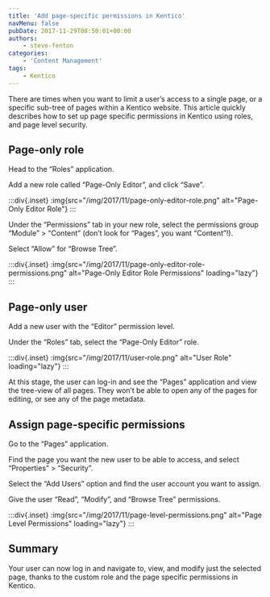 ```yaml
---
title: 'Add page-specific permissions in Kentico'
navMenu: false
pubDate: 2017-11-29T08:50:01+00:00
authors:
    - steve-fenton
categories:
    - 'Content Management'
tags:
    - Kentico
---
```


There are times when you want to limit a user’s access to a single page, or a specific sub-tree of pages within a Kentico website. This article quickly describes how to set up page specific permissions in Kentico using roles, and page level security.

## Page-only role

Head to the “Roles” application.

Add a new role called “Page-Only Editor”, and click “Save”.

:::div{.inset}
:img{src="/img/2017/11/page-only-editor-role.png" alt="Page-Only Editor Role"}
:::

Under the “Permissions” tab in your new role, select the permissions group “Module” > “Content” (don’t look for “Pages”, you want “Content”!).

Select “Allow” for “Browse Tree”.

:::div{.inset}
:img{src="/img/2017/11/page-only-editor-role-permissions.png" alt="Page-Only Editor Role Permissions" loading="lazy"}
:::

## Page-only user

Add a new user with the “Editor” permission level.

Under the “Roles” tab, select the “Page-Only Editor” role.

:::div{.inset}
:img{src="/img/2017/11/user-role.png" alt="User Role" loading="lazy"}
:::

At this stage, the user can log-in and see the “Pages” application and view the tree-view of all pages. They won’t be able to open any of the pages for editing, or see any of the page metadata.

## Assign page-specific permissions

Go to the “Pages” application.

Find the page you want the new user to be able to access, and select “Properties” > “Security”.

Select the “Add Users” option and find the user account you want to assign.

Give the user “Read”, “Modify”, and “Browse Tree” permissions.

:::div{.inset}
:img{src="/img/2017/11/page-level-permissions.png" alt="Page Level Permissions" loading="lazy"}
:::

## Summary

Your user can now log in and navigate to, view, and modify just the selected page, thanks to the custom role and the page specific permissions in Kentico.
